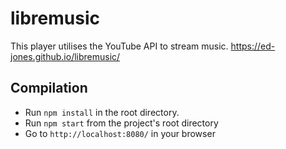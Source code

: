 # libremusic

This player utilises the YouTube API to stream music.
https://ed-jones.github.io/libremusic/

## Compilation
- Run ```npm install``` in the root directory.
- Run ```npm start``` from the project's root directory
- Go to ```http://localhost:8080/``` in your browser

